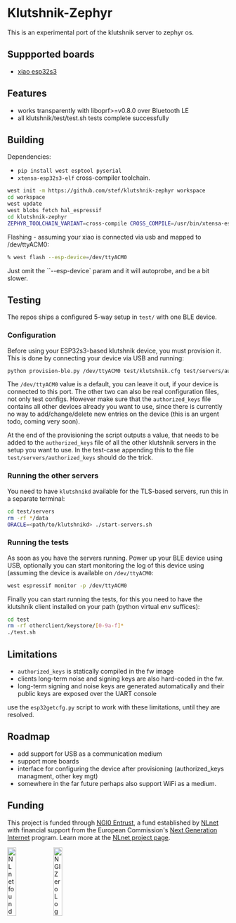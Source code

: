 # Klutshnik-Zephyr

This is an experimental port of the klutshnik server to zephyr os.

## Suppported boards

 - [xiao esp32s3](https://www.tme.eu/it/en/details/seeed-113991114/development-kits-for-data-transmission/seeed-studio/xiao-esp32s3/)

## Features

 - works transparently with liboprf>=v0.8.0 over Bluetooth LE
 - all klutshnik/test/test.sh tests complete successfully

## Building

Dependencies:
 - `pip install west esptool pyserial`
 - `xtensa-esp32s3-elf` cross-compiler toolchain.

```sh
west init -m https://github.com/stef/klutshnik-zephyr workspace
cd workspace
west update
west blobs fetch hal_espressif
cd klutshnik-zephyr
ZEPHYR_TOOLCHAIN_VARIANT=cross-compile CROSS_COMPILE=/usr/bin/xtensa-esp32s3-elf- west build -p auto -b xiao_esp32s3/esp32s3/procpu klutshnik
```

Flashing - assuming your xiao is connected via usb and mapped to /dev/ttyACM0:

```sh
% west flash --esp-device=/dev/ttyACM0
```

Just omit the ``--esp-device` param and it will autoprobe, and be a bit slower.

## Testing

The repos ships a configured 5-way setup in `test/` with one BLE device.

### Configuration

Before using your ESP32s3-based klutshnik device, you must provision
it. This is done by connecting your device via USB and running:

```sh
python provision-ble.py /dev/ttyACM0 test/klutshnik.cfg test/servers/authorized_keys
```

The `/dev/ttyACM0` value is a default, you can leave it out, if your
device is connected to this port. The other two can also be real
configuration files, not only test configs. However make sure that the
`authorized_keys` file contains all other devices already you want to
use, since there is currently no way to add/change/delete new entries
on the device (this is an urgent todo, coming very soon).

At the end of the provisioning the script outputs a value, that needs
to be added to the `authorized_keys` file of all the other klutshnik
servers in the setup you want to use. In the test-case appending this
to the file `test/servers/authorized_keys` should do the trick.

### Running the other servers

You need to have `klutshnikd` available for the TLS-based servers, run
this in a separate terminal:

```sh
cd test/servers
rm -rf */data
ORACLE=<path/to/klutshnikd> ./start-servers.sh
```

### Running the tests

As soon as you have the servers running. Power up your BLE device
using USB, optionally you can start monitoring the log of this device
using (assuming the device is available on `/dev/ttyACM0`:

```sh
west espressif monitor -p /dev/ttyACM0
```

Finally you can start running the tests, for this you need to have the
klutshnik client installed on your path (python virtual env suffices):

```sh
cd test
rm -rf otherclient/keystore/[0-9a-f]*
./test.sh
```

## Limitations

 - `authorized_keys` is statically compiled in the fw image
 - clients long-term noise and signing keys are also hard-coded in the fw.
 - long-term signing and noise keys are generated automatically and their
   public keys are exposed over the UART console

use the `esp32getcfg.py` script to work with these limitations, until
they are resolved.

## Roadmap

 - add support for USB as a communication medium
 - support more boards
 - interface for configuring the device after provisioning (authorized_keys managment, other key mgt)
 - somewhere in the far future perhaps also support WiFi as a medium.

## Funding

This project is funded through [NGI0 Entrust](https://nlnet.nl/entrust), a fund
established by [NLnet](https://nlnet.nl) with financial support from the
European Commission's [Next Generation Internet](https://ngi.eu) program. Learn
more at the [NLnet project page](https://nlnet.nl/project/ThresholdOPRF).

[<img src="https://nlnet.nl/logo/banner.png" alt="NLnet foundation logo" width="20%" />](https://nlnet.nl)
[<img src="https://nlnet.nl/image/logos/NGI0_tag.svg" alt="NGI Zero Logo" width="20%" />](https://nlnet.nl/entrust)

